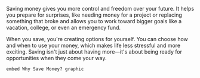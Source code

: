 Saving money gives you more control and freedom over your future. It helps you prepare for surprises, like needing money for a project or replacing something that broke and allows you to work toward bigger goals like a vacation, college, or even an emergency fund.

When you save, you're creating options for yourself. You can choose how and when to use your money, which makes life less stressful and more exciting. Saving isn't just about having more—it's about being ready for opportunities when they come your way.

`embed Why Save Money? graphic`
